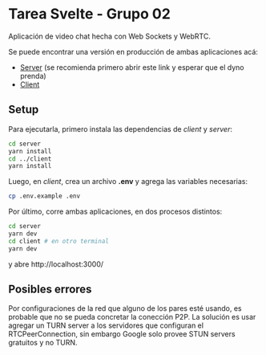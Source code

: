 # Tarea Svelte - Grupo 02
Aplicación de video chat hecha con Web Sockets y WebRTC.

Se puede encontrar una versión en producción de ambas aplicaciones acá:
- [Server](https://svelte-signaling-server.herokuapp.com/) (se recomienda primero abrir este link y esperar que el dyno prenda)
- [Client](https://glittery-crepe-7170e4.netlify.app/)

## Setup

Para ejecutarla, primero instala las dependencias de _client_ y _server_:
```bash
cd server
yarn install
cd ../client
yarn install
```
Luego, en _client_, crea un archivo **.env** y agrega las variables necesarias:
```bash
cp .env.example .env
```
Por último, corre ambas aplicaciones, en dos procesos distintos:
```bash
cd server
yarn dev
cd client # en otro terminal
yarn dev
```
y abre http://localhost:3000/

## Posibles errores

Por configuraciones de la red que alguno de los pares esté usando, es probable que no se pueda concretar la conección P2P. La solución es usar agregar un TURN server a los servidores que configuran el RTCPeerConnection, sin embargo Google solo provee STUN servers gratuitos y no TURN.
